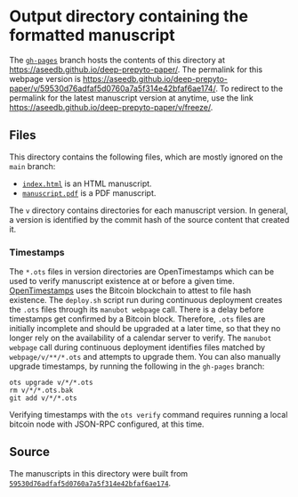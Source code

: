 # Output directory containing the formatted manuscript

The [`gh-pages`](https://github.com/aseedb/deep-prepyto-paper/tree/gh-pages) branch hosts the contents of this directory at <https://aseedb.github.io/deep-prepyto-paper/>.
The permalink for this webpage version is <https://aseedb.github.io/deep-prepyto-paper/v/59530d76adfaf5d0760a7a5f314e42bfaf6ae174/>.
To redirect to the permalink for the latest manuscript version at anytime, use the link <https://aseedb.github.io/deep-prepyto-paper/v/freeze/>.

## Files

This directory contains the following files, which are mostly ignored on the `main` branch:

+ [`index.html`](index.html) is an HTML manuscript.
+ [`manuscript.pdf`](manuscript.pdf) is a PDF manuscript.

The `v` directory contains directories for each manuscript version.
In general, a version is identified by the commit hash of the source content that created it.

### Timestamps

The `*.ots` files in version directories are OpenTimestamps which can be used to verify manuscript existence at or before a given time.
[OpenTimestamps](https://opentimestamps.org/) uses the Bitcoin blockchain to attest to file hash existence.
The `deploy.sh` script run during continuous deployment creates the `.ots` files through its `manubot webpage` call.
There is a delay before timestamps get confirmed by a Bitcoin block.
Therefore, `.ots` files are initially incomplete and should be upgraded at a later time, so that they no longer rely on the availability of a calendar server to verify.
The `manubot webpage` call during continuous deployment identifies files matched by `webpage/v/**/*.ots` and attempts to upgrade them.
You can also manually upgrade timestamps, by running the following in the `gh-pages` branch:

```shell
ots upgrade v/*/*.ots
rm v/*/*.ots.bak
git add v/*/*.ots
```

Verifying timestamps with the `ots verify` command requires running a local bitcoin node with JSON-RPC configured, at this time.

## Source

The manuscripts in this directory were built from
[`59530d76adfaf5d0760a7a5f314e42bfaf6ae174`](https://github.com/aseedb/deep-prepyto-paper/commit/59530d76adfaf5d0760a7a5f314e42bfaf6ae174).
